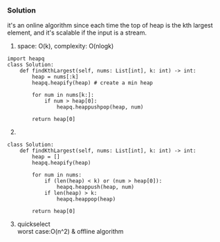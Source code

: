 ### Solution
it's an online algorithm since each time the top of heap is the kth largest element, and it's scalable if the input is a stream. <br />
1. space: O(k), complexity: O(nlogk)
```
import heapq
class Solution:
    def findKthLargest(self, nums: List[int], k: int) -> int:
        heap = nums[:k]
        heapq.heapify(heap) # create a min heap 
        
        for num in nums[k:]:
            if num > heap[0]:
                heapq.heappushpop(heap, num)
                
        return heap[0]
```
2. 
```
class Solution:
    def findKthLargest(self, nums: List[int], k: int) -> int:
        heap = []
        heapq.heapify(heap)
        
        for num in nums:
            if (len(heap) < k) or (num > heap[0]):
                heapq.heappush(heap, num)
            if len(heap) > k:
                heapq.heappop(heap)
                
        return heap[0]
```
3. quickselect <br />
worst case:O(n^2) & offline algorithm